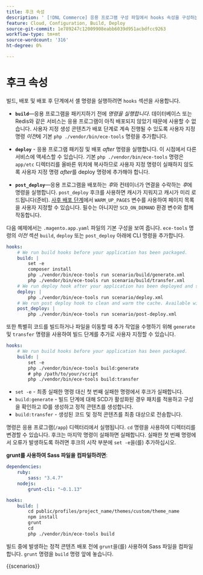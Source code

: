 ```yaml
---
title: 후크 속성
description: ' [!DNL Commerce] 응용 프로그램 구성 파일에서 hooks 속성을 구성하는 방법에 대한 예를 참조하십시오.'
feature: Cloud, Configuration, Build, Deploy
source-git-commit: 1e789247c12009908eabb6039d951acbdfcc9263
workflow-type: tm+mt
source-wordcount: '316'
ht-degree: 0%

---
```


# 후크 속성

빌드, 배포 및 배포 후 단계에서 셸 명령을 실행하려면 `hooks` 섹션을 사용합니다.

- **`build`**—응용 프로그램을 패키지하기 전에 _명령을 실행합니다_. 데이터베이스 또는 Redis와 같은 서비스는 응용 프로그램이 아직 배포되지 않았기 때문에 사용할 수 없습니다. 사용자 지정 생성 콘텐츠가 배포 단계로 계속 진행될 수 있도록 사용자 지정 명령 _이전_&#x200B;에 기본 `php ./vendor/bin/ece-tools` 명령을 추가합니다.

- **`deploy`** - 응용 프로그램 패키징 및 배포 _after_ 명령을 실행합니다. 이 시점에서 다른 서비스에 액세스할 수 있습니다. 기본 `php ./vendor/bin/ece-tools` 명령은 `app/etc` 디렉터리를 올바른 위치에 복사하므로 사용자 지정 명령이 실패하지 않도록 사용자 지정 명령 _after_&#x200B;를 deploy 명령에 추가해야 합니다.

- **`post_deploy`**—응용 프로그램을 배포하는 _후_&#x200B;와 컨테이너가 연결을 수락하는 _후_&#x200B;에 명령을 실행합니다. `post_deploy` 후크를 사용하면 캐시가 지워지고 캐시가 미리 로드됩니다(준비). [사후 배포 단계](../environment/variables-post-deploy.md)에서 `WARM_UP_PAGES` 변수를 사용하여 페이지 목록을 사용자 지정할 수 있습니다. 필수는 아니지만 `SCD_ON_DEMAND` 환경 변수와 함께 작동합니다.

다음 예제에서는 `.magento.app.yaml` 파일의 기본 구성을 보여 줍니다. `ece-tools` 명령의 _이전_ 섹션 `build`, `deploy` 또는 `post_deploy` 아래에 CLI 명령을 추가합니다.

```yaml
hooks:
    # We run build hooks before your application has been packaged.
    build: |
        set -e
        composer install
        php ./vendor/bin/ece-tools run scenario/build/generate.xml
        php ./vendor/bin/ece-tools run scenario/build/transfer.xml
    # We run deploy hook after your application has been deployed and started.
    deploy: |
        php ./vendor/bin/ece-tools run scenario/deploy.xml
    # We run post deploy hook to clean and warm the cache. Available with ECE-Tools 2002.0.10.
    post_deploy: |
        php ./vendor/bin/ece-tools run scenario/post-deploy.xml
```

또한 특별히 코드를 빌드하거나 파일을 이동할 때 추가 작업을 수행하기 위해 `generate` 및 `transfer` 명령을 사용하여 빌드 단계를 추가로 사용자 지정할 수 있습니다.

```yaml
hooks:
    # We run build hooks before your application has been packaged.
    build: |
        set -e
        php ./vendor/bin/ece-tools build:generate
        # php /path/to/your/script
        php ./vendor/bin/ece-tools build:transfer
```

- `set -e` - 최종 실패한 명령 대신 첫 번째 실패한 명령에서 후크가 실패합니다.
- `build:generate` - 빌드 단계에 대해 SCD가 활성화된 경우 패치를 적용하고 구성을 확인하고 ID를 생성하고 정적 콘텐츠를 생성합니다.
- `build:transfer` - 생성된 코드 및 정적 콘텐츠를 최종 대상으로 전송합니다.

명령은 응용 프로그램(`/app`) 디렉터리에서 실행됩니다. `cd` 명령을 사용하여 디렉터리를 변경할 수 있습니다. 후크는 마지막 명령이 실패하면 실패합니다. 실패한 첫 번째 명령에서 오류가 발생하도록 하려면 후크의 시작 부분에 `set -e`을(를) 추가하십시오.

**grunt를 사용하여 Sass 파일을 컴파일하려면**:

```yaml
dependencies:
    ruby:
        sass: "3.4.7"
    nodejs:
        grunt-cli: "~0.1.13"

hooks:
    build: |
        cd public/profiles/project_name/themes/custom/theme_name
        npm install
        grunt
        cd
        php ./vendor/bin/ece-tools build
```

빌드 중에 발생하는 정적 콘텐츠 배포 전에 `grunt`을(를) 사용하여 Sass 파일을 컴파일합니다. `grunt` 명령을 `build` 명령 앞에 놓습니다.

{{scenarios}}
